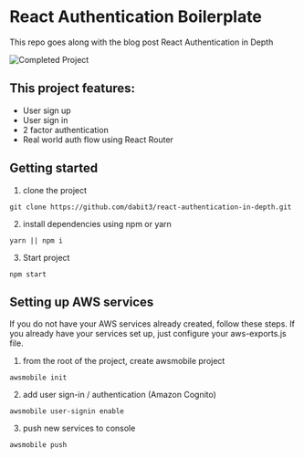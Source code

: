 # React Authentication Boilerplate

This repo goes along with the blog post React Authentication in Depth

![Completed Project](https://github.com/dabit3/react-authentication-in-depth/blob/master/src/assets/authdemo.jpg?raw=true)


## This project features:    
- User sign up
- User sign in
- 2 factor authentication
- Real world auth flow using React Router    

## Getting started    

1. clone the project    

```
git clone https://github.com/dabit3/react-authentication-in-depth.git
```

2. install dependencies using npm or yarn    

```
yarn || npm i
```

3. Start project    

```
npm start
```

## Setting up AWS services    
If you do not have your AWS services already created, follow these steps. If you already have your services set up, just configure your aws-exports.js file.    

1. from the root of the project, create awsmobile project    

```
awsmobile init
```

2. add user sign-in / authentication (Amazon Cognito)    

```
awsmobile user-signin enable
```

3. push new services to console    

```
awsmobile push
```

